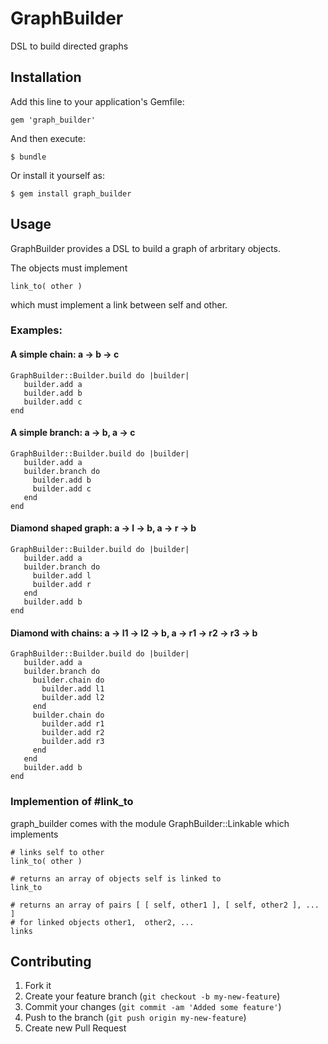 # GraphBuilder

 DSL to build directed graphs

## Installation

Add this line to your application's Gemfile:

    gem 'graph_builder'

And then execute:

    $ bundle

Or install it yourself as:

    $ gem install graph_builder

## Usage

GraphBuilder provides a DSL to build a graph of arbritary objects.

The objects must implement 

    link_to( other ) 

which must implement a link between self and other.


### Examples:

#### A simple chain: a &rarr; b &rarr; c

    GraphBuilder::Builder.build do |builder|
       builder.add a 
       builder.add b 
       builder.add c 
    end

#### A simple branch: a &rarr; b, a &rarr; c

    GraphBuilder::Builder.build do |builder|
       builder.add a  
       builder.branch do 
         builder.add b 
         builder.add c 
       end
    end

#### Diamond shaped graph: a &rarr; l &rarr; b,  a &rarr; r &rarr; b

    GraphBuilder::Builder.build do |builder|
       builder.add a  
       builder.branch do 
         builder.add l 
         builder.add r 
       end
       builder.add b  
    end

#### Diamond with chains: a &rarr;  l1 &rarr; l2 &rarr; b, a &rarr;  r1 &rarr; r2 &rarr; r3 &rarr; b 

    GraphBuilder::Builder.build do |builder|
       builder.add a  
       builder.branch do 
         builder.chain do 
           builder.add l1
           builder.add l2
         end
         builder.chain do 
           builder.add r1
           builder.add r2
           builder.add r3
         end
       end
       builder.add b  
    end

### Implemention of #link_to 

graph_builder comes with the module GraphBuilder::Linkable which implements

    # links self to other
    link_to( other ) 

    # returns an array of objects self is linked to
    link_to

    # returns an array of pairs [ [ self, other1 ], [ self, other2 ], ... ]
    # for linked objects other1,  other2, ...
    links
    

## Contributing

1. Fork it
2. Create your feature branch (`git checkout -b my-new-feature`)
3. Commit your changes (`git commit -am 'Added some feature'`)
4. Push to the branch (`git push origin my-new-feature`)
5. Create new Pull Request
